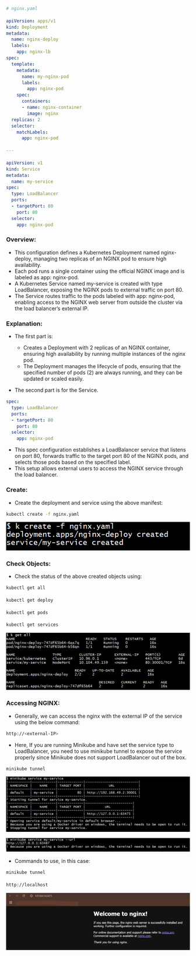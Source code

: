 ```yaml
# nginx.yaml

apiVersion: apps/v1
kind: Deployment
metadata:
  name: nginx-deploy
  labels:
    app: nginx-lb 
spec:
  template:
    metadata:
      name: my-nginx-pod
      labels:
        app: nginx-pod
    spec:
      containers:
      - name: nginx-container
        image: nginx
  replicas: 2
  selector:
    matchLabels:
      app: nginx-pod
      
---

apiVersion: v1 
kind: Service
metadata:
  name: my-service
spec:
  type: LoadBalancer
  ports:
  - targetPort: 80
    port: 80
  selector:
    app: nginx-pod
```

### Overview:
- This configuration defines a Kubernetes Deployment named nginx-deploy, managing two replicas of an NGINX pod to ensure high availability. 
- Each pod runs a single container using the official NGINX image and is labeled as app: nginx-pod. 
- A Kubernetes Service named my-service is created with type LoadBalancer, exposing the NGINX pods to external traffic on port 80. 
- The Service routes traffic to the pods labeled with app: nginx-pod, enabling access to the NGINX web server from outside the cluster via the load balancer’s external IP.

### Explanation:
- The first part is:
    - Creates a Deployment with 2 replicas of an NGINX container, ensuring high availability by running multiple instances of the nginx pod.
    - The Deployment manages the lifecycle of pods, ensuring that the specified number of pods (2) are always running, and they can be updated or scaled easily.
    
- The second part is for the Service.
```yaml
spec:
  type: LoadBalancer
  ports:
  - targetPort: 80
    port: 80
  selector:
    app: nginx-pod
```
- This spec configuration establishes a LoadBalancer service that listens on port 80, forwards traffic to the target port 80 of the NGINX pods, and selects those pods based on the specified label. 
- This setup allows external users to access the NGINX service through the load balancer.

### Create:
- Create the deployment and service using the above manifest:
```bash
kubectl create -f nginx.yaml
```

![screenshot](https://github.com/saimanasak/kubernetes/blob/main/services/nodeport/basic-nginx/images/create.png)

### Check Objects:
- Check the status of the above created objects using:
```bash
kubectl get all

kubectl get deploy

kubectl get pods

kubectl get services
```

![screenshot](https://github.com/saimanasak/kubernetes/blob/main/services/nodeport/basic-nginx/images/get_all.png)

### Accessing NGINX:
- Generally, we can access the nginx with the external IP of the service using the below command:
```bash
http://<external-IP>
```

- Here, If you are running Minikube and have set the service type to LoadBalancer, you need to use minikube tunnel to expose the service properly since Minikube does not support LoadBalancer out of the box.
```bash
minikube tunnel
```

![screenshot](https://github.com/saimanasak/kubernetes/blob/main/services/nodeport/basic-nginx/images/minikube-svc.png)

![screenshot](https://github.com/saimanasak/kubernetes/blob/main/services/nodeport/basic-nginx/images/minikube-svc-url.png)

- Commands to use, in this case:
```bash
minikube tunnel

http://localhost
```

![screenshot](https://github.com/saimanasak/kubernetes/blob/main/services/nodeport/basic-nginx/images/output-nginx.png)